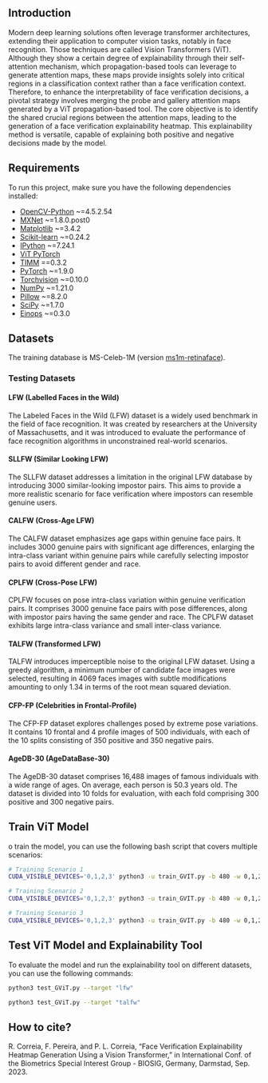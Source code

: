 ## Introduction

Modern deep learning solutions often leverage transformer architectures, extending their application to computer vision tasks, notably in face recognition. Those techniques are called Vision Transformers (ViT). Although they show a certain degree of explainability through their self-attention mechanism, which propagation-based tools can leverage to generate attention maps, these maps provide insights solely into critical regions in a classification context rather than a face verification context.
Therefore, to enhance the interpretability of face verification decisions, a pivotal strategy involves merging the probe and gallery attention maps generated by a ViT propagation-based tool. The core objective is to identify the shared crucial regions between the attention maps, leading to the generation of a face verification explainability heatmap. This explainability method is versatile, capable of explaining both positive and negative decisions made by the model.

## Requirements

To run this project, make sure you have the following dependencies installed:

- [OpenCV-Python](https://pypi.org/project/opencv-python/) ~=4.5.2.54
- [MXNet](https://pypi.org/project/mxnet/) ~=1.8.0.post0
- [Matplotlib](https://pypi.org/project/matplotlib/) ~=3.4.2
- [Scikit-learn](https://pypi.org/project/scikit-learn/) ~=0.24.2
- [IPython](https://pypi.org/project/ipython/) ~=7.24.1
- [ViT PyTorch](https://pypi.org/project/vit-pytorch/)
- [TIMM](https://pypi.org/project/timm/) ==0.3.2
- [PyTorch](https://pypi.org/project/torch/) ~=1.9.0
- [Torchvision](https://pypi.org/project/torchvision/) ~=0.10.0
- [NumPy](https://pypi.org/project/numpy/) ~=1.21.0
- [Pillow](https://pypi.org/project/Pillow/) ~=8.2.0
- [SciPy](https://pypi.org/project/scipy/) ~=1.7.0
- [Einops](https://pypi.org/project/einops/) ~=0.3.0


## Datasets

The training database is MS-Celeb-1M (version [ms1m-retinaface](https://github.com/deepinsight/insightface/tree/master/challenges/iccv19-lfr)).

### Testing Datasets

#### LFW (Labelled Faces in the Wild) 

The Labeled Faces in the Wild (LFW) dataset is a widely used benchmark in the field of face recognition. It was created by researchers at the University of Massachusetts, and it was introduced to evaluate the performance of face recognition algorithms in unconstrained real-world scenarios.

#### SLLFW (Similar Looking LFW)

The SLLFW dataset addresses a limitation in the original LFW database by introducing 3000 similar-looking impostor pairs. This aims to provide a more realistic scenario for face verification where impostors can resemble genuine users.

#### CALFW (Cross-Age LFW)

The CALFW dataset emphasizes age gaps within genuine face pairs. It includes 3000 genuine pairs with significant age differences, enlarging the intra-class variant within genuine pairs while carefully selecting impostor pairs to avoid different gender and race.

#### CPLFW (Cross-Pose LFW)

CPLFW focuses on pose intra-class variation within genuine verification pairs. It comprises 3000 genuine face pairs with pose differences, along with impostor pairs having the same gender and race. The CPLFW dataset exhibits large intra-class variance and small inter-class variance.

#### TALFW (Transformed LFW)

TALFW introduces imperceptible noise to the original LFW dataset. Using a greedy algorithm, a minimum number of candidate face images were selected, resulting in 4069 faces images with subtle modifications amounting to only 1.34 in terms of the root mean squared deviation.

#### CFP-FP (Celebrities in Frontal-Profile)

The CFP-FP dataset explores challenges posed by extreme pose variations. It contains 10 frontal and 4 profile images of 500 individuals, with each of the 10 splits consisting of 350 positive and 350 negative pairs.

#### AgeDB-30 (AgeDataBase-30)

The AgeDB-30 dataset comprises 16,488 images of famous individuals with a wide range of ages. On average, each person is 50.3 years old. The dataset is divided into 10 folds for evaluation, with each fold comprising 300 positive and 300 negative pairs.


## Train ViT Model

o train the model, you can use the following bash script that covers multiple scenarios:

```bash
# Training Scenario 1
CUDA_VISIBLE_DEVICES='0,1,2,3' python3 -u train_GVIT.py -b 480 -w 0,1,2,3 -d retina -n VIT -head CosFace --outdir ./results/ViT-P8S8_ms1m_cosface_s1 --warmup-epochs 1 --lr 3e-4

# Training Scenario 2
CUDA_VISIBLE_DEVICES='0,1,2,3' python3 -u train_GVIT.py -b 480 -w 0,1,2,3 -d retina -n VIT -head CosFace --outdir ./results/ViT-P8S8_ms1m_cosface_s2 --warmup-epochs 0 --lr 1e-4 -r path_to_model

# Training Scenario 3
CUDA_VISIBLE_DEVICES='0,1,2,3' python3 -u train_GVIT.py -b 480 -w 0,1,2,3 -d retina -n VIT -head CosFace --outdir ./results/ViT-P8S8_ms1m_cosface_s3 --warmup-epochs 0 --lr 5e-5 -r path_to_model
```

## Test ViT Model and Explainability Tool

To evaluate the model and run the explainability tool on different datasets, you can use the following commands:

```bash
python3 test_GViT.py --target "lfw"

python3 test_GViT.py --target "talfw"
```

## How to cite?
R. Correia, F. Pereira, and P. L. Correia, “Face Verification Explainability Heatmap Generation Using a Vision Transformer,” in 
International Conf. of the Biometrics Special Interest Group - BIOSIG, Germany, Darmstad, Sep. 2023.
